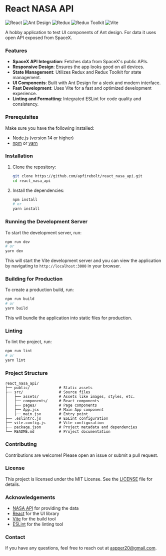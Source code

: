 # React NASA API

![React](https://img.shields.io/badge/React-20232A?style=for-the-badge&logo=react&logoColor=61DAFB)
![Ant Design](https://img.shields.io/badge/Ant%20Design-0170FE?style=for-the-badge&logo=ant-design&logoColor=white)
![Redux](https://img.shields.io/badge/Redux-764ABC?style=for-the-badge&logo=redux&logoColor=white)
![Redux Toolkit](https://img.shields.io/badge/Redux%20Toolkit-764ABC?style=for-the-badge&logo=redux&logoColor=white)
![Vite](https://img.shields.io/badge/Vite-646CFF?style=for-the-badge&logo=vite&logoColor=white)

A hobby application to test UI components of Ant design. For data it uses open API exposed from SpaceX.

### Features

- **SpaceX API Integration**: Fetches data from SpaceX's public APIs.
- **Responsive Design**: Ensures the app looks good on all devices.
- **State Management**: Utilizes Redux and Redux Toolkit for state management.
- **UI Components**: Built with Ant Design for a sleek and modern interface.
- **Fast Development**: Uses Vite for a fast and optimized development experience.
- **Linting and Formatting**: Integrated ESLint for code quality and consistency.

### Prerequisites

Make sure you have the following installed:

- [Node.js](https://nodejs.org/) (version 14 or higher)
- [npm](https://www.npmjs.com/) or [yarn](https://yarnpkg.com/)

### Installation

1. Clone the repository:

    ```sh
    git clone https://github.com/apfirebolt/react_nasa_api.git
    cd react_nasa_api
    ```

2. Install the dependencies:

    ```sh
    npm install
    # or
    yarn install
    ```

### Running the Development Server

To start the development server, run:

```sh
npm run dev
# or
yarn dev
```

This will start the Vite development server and you can view the application by navigating to `http://localhost:3000` in your browser.

### Building for Production

To create a production build, run:

```sh
npm run build
# or
yarn build
```

This will bundle the application into static files for production.

### Linting

To lint the project, run:

```sh
npm run lint
# or
yarn lint
```

### Project Structure

```plaintext
react_nasa_api/
├── public/             # Static assets
├── src/                # Source files
│   ├── assets/         # Assets like images, styles, etc.
│   ├── components/     # React components
│   ├── pages/          # Page components
│   ├── App.jsx         # Main App component
│   ├── main.jsx        # Entry point
├── .eslintrc.js        # ESLint configuration
├── vite.config.js      # Vite configuration
├── package.json        # Project metadata and dependencies
└── README.md           # Project documentation
```

### Contributing

Contributions are welcome! Please open an issue or submit a pull request.

### License

This project is licensed under the MIT License. See the [LICENSE](LICENSE) file for details.

### Acknowledgements

- [NASA API](https://api.nasa.gov/) for providing the data
- [React](https://reactjs.org/) for the UI library
- [Vite](https://vitejs.dev/) for the build tool
- [ESLint](https://eslint.org/) for the linting tool

### Contact

If you have any questions, feel free to reach out at [aspper20@gmail.com](mailto:aspper20@gmail.com).